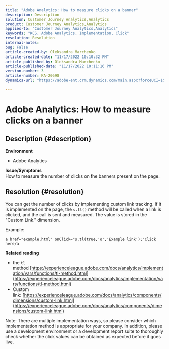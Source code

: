 ```yaml
---
title: "Adobe Analytics: How to measure clicks on a banner"
description: Description
solution: Customer Journey Analytics,Analytics
product: Customer Journey Analytics,Analytics
applies-to: "Customer Journey Analytics,Analytics"
keywords: "KCS, Adobe Analytics, Implementation, Click"
resolution: Resolution
internal-notes: 
bug: False
article-created-by: Oleksandra Marchenko
article-created-date: "11/17/2022 10:10:32 PM"
article-published-by: Oleksandra Marchenko
article-published-date: "11/17/2022 10:11:16 PM"
version-number: 3
article-number: KA-20698
dynamics-url: "https://adobe-ent.crm.dynamics.com/main.aspx?forceUCI=1&pagetype=entityrecord&etn=knowledgearticle&id=440712a1-c466-ed11-9561-6045bd006b25"

---
```

# Adobe Analytics: How to measure clicks on a banner

## Description {#description}

<b>Environment</b>
- Adobe Analytics

<b>Issue/Symptoms </b><br>How to measure the number of clicks on the banners present on the page.

## Resolution {#resolution}


You can get the number of clicks by implementing custom link tracking. If it is implemented on the page, the `s.tl()` method will be called when a link is clicked, and the call is sent and measured. The value is stored in the "Custom Link." dimension.

Example:


```
a href="example.html" onClick="s.tl(true,'o','Example link');"Click here/a
```


<b>Related reading</b>

- the `tl` method [https://experienceleague.adobe.com/docs/analytics/implementation/vars/functions/tl-method.html](https://experienceleague.adobe.com/docs/analytics/implementation/vars/functions/tl-method.html)
- Custom link: [https://experienceleague.adobe.com/docs/analytics/components/dimensions/custom-link.html](https://experienceleague.adobe.com/docs/analytics/components/dimensions/custom-link.html)


Note: There are multiple implementation ways, so please consider which implementation method is appropriate for your company. In addition, please use a development environment or a development report suite to thoroughly check whether the click values can be obtained as expected before it goes live.
